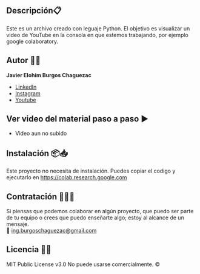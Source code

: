 ## Descripción📋



Este es un archivo creado con leguaje Python.
El objetivo es visualizar un video de YouTube en la consola en que estemos trabajando, por ejemplo google colaboratory.


## Autor ✍🏻
**Javier Elohim Burgos Chaguezac**

* [LinkedIn](https://www.linkedin.com/in/javierburgos-web/)
* [Instagram](https://www.instagram.com/ing.jburgos/)
* [Youtube](https://www.youtube.com/@ingjburgos888/featured)

## Ver video del material paso a paso ▶️
- Video aun no subido

## Instalación 📦📥
Este proyecto no necesita de instalación. Puedes copiar el codigo y ejecutarlo en https://colab.research.google.com

## Contratación 👥🤝🏻
Si piensas que podemos colaborar en algún proyecto, que puedo ser parte de tu equipo o crees que puedo enseñarte algo; estoy al alcance de un mensaje.     
📧  ing.burgoschaguezac@gmail.com

## Licencia 📄📂
MIT Public License v3.0
No puede usarse comercialmente. ©️
